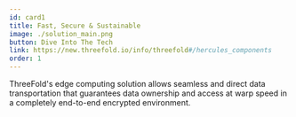 ```yaml
---
id: card1
title: Fast, Secure & Sustainable
image: ./solution_main.png
button: Dive Into The Tech
link: https://new.threefold.io/info/threefold#/hercules_components
order: 1
---
```


ThreeFold's edge computing solution allows seamless and direct data transportation that guarantees data ownership and access at warp speed in a completely end-to-end encrypted environment.